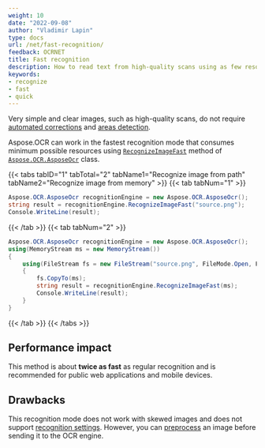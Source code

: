 ```yaml
---
weight: 10
date: "2022-09-08"
author: "Vladimir Lapin"
type: docs
url: /net/fast-recognition/
feedback: OCRNET
title: Fast recognition
description: How to read text from high-quality scans using as few resources as possible.
keywords:
- recognize
- fast
- quick
---
```


Very simple and clear images, such as high-quality scans, do not require [automated corrections](/ocr/net/image-preprocessing/) and [areas detection](/ocr/net/areas-detection/).

Aspose.OCR can work in the fastest recognition mode that consumes minimum possible resources using [`RecognizeImageFast`](https://reference.aspose.com/ocr/net/aspose.ocr/asposeocr/recognizeimagefast/) method of [`Aspose.OCR.AsposeOcr`](https://reference.aspose.com/ocr/net/aspose.ocr/asposeocr/) class.

{{< tabs tabID="1" tabTotal="2" tabName1="Recognize image from path" tabName2="Recognize image from memory" >}}
{{< tab tabNum="1" >}}
```csharp
Aspose.OCR.AsposeOcr recognitionEngine = new Aspose.OCR.AsposeOcr();
string result = recognitionEngine.RecognizeImageFast("source.png");
Console.WriteLine(result);
```
{{< /tab >}}
{{< tab tabNum="2" >}}
```csharp
Aspose.OCR.AsposeOcr recognitionEngine = new Aspose.OCR.AsposeOcr();
using(MemoryStream ms = new MemoryStream())
{
	using(FileStream fs = new FileStream("source.png", FileMode.Open, FileAccess.Read))
	{
		fs.CopyTo(ms);
		string result = recognitionEngine.RecognizeImageFast(ms);
		Console.WriteLine(result);
	}
}
```
{{< /tab >}}
{{< /tabs >}}

## Performance impact

This method is about **twice as fast** as regular recognition and is recommended for public web applications and mobile devices.

## Drawbacks

This recognition mode does not work with skewed images and does not support [recognition settings](/ocr/net/recognition-settings/). However, you can [preprocess](/ocr/net/image-preprocessing/) an image before sending it to the OCR engine.
